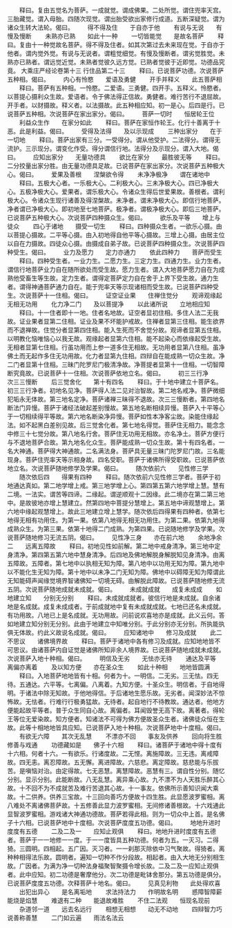<!-- { "loadSidebar": true } -->
　　释曰。复由五觉名为菩萨。一成就觉。谓成佛果。二处所觉。谓住兜率天宫。三胎藏觉。谓入母胎。四随次现觉。谓出胎受欲出家修行成道。五断深疑觉。谓为诸众生转大法轮。偈曰。
　　得不得及住　　于自亦于他
　　有说与无说　　有慢及慢断
　　未熟亦已熟　　如此十一种
　　一切皆能觉　　是故名菩萨
　　释曰。复由十一种觉故名菩萨。得不得及住者。如其次第过去未来现在觉。于自亦于他者。谓内觉外觉。有说与无说者。谓粗觉细觉。有慢及慢断者。谓劣觉胜觉。未熟亦已熟者。谓远觉近觉。未熟者觉彼久远方觉。已熟者觉彼于近即觉。功德品究竟。
大乘庄严经论卷第十三
行住品第二十三
　　释曰。已说菩萨功德。次说菩萨五种相。偈曰。
　　内心有怜愍　　爱语及勇健
　　开手并释义　　此五菩萨相
　　释曰。菩萨有五种相。一怜愍。二爱语。三勇健。四开手。五释义。怜愍者。以菩提心摄利众生故。爱语者。令于佛法得正信故。勇健者。难行苦行不退屈故。开手者。以财摄故。释义者。以法摄故。此五种相应知。初一是心。后四是行。已说菩萨五种相。次说菩萨在家出家分。偈曰。
　　菩萨一切时　　恒居轮王位
　　利益众生作　　在家分如此
　　释曰。菩萨在家恒作轮王。化行十善离于十恶。此是利益。偈曰。
　　受得及法得　　及以示现成
　　三种出家分　　在于一切地
　　释曰。菩萨出家有三分。一受得分。谓从他受护。二法得分。谓得无流护。三示现分。谓变化作受。得分谓信行地。法得分及示现分。谓入大地。偈曰。
　　应知出家分　　无量功德具
　　欲比在家分　　最胜彼无等
　　释曰。二分挍量出家分胜。由无量功德具足故。已说菩萨在家出家分。次说菩萨五种极大心。偈曰。
　　爱果及善根　　涅槃欲令得
　　未净净极净　　谓在诸地中
　　释曰。五极大心者。一乐极大心。二利极大心。三未净极大心。四已净极大心。五极净极大心。爱果者。谓乐极大心。令诸众生得后世爱果故。善根者。谓利极大心。令诸众生现行诸善及得涅槃故。未净者。谓未净极大心。即信行地菩萨。净者谓已净极大心。即初地至七地菩萨。极净者。谓极净极大心。即后三地菩萨。已说菩萨五种极大心。次说菩萨四种摄众生。偈曰。
　　欲乐及平等　　增上与徒众
　　四心于诸地　　摄受一切生
　　释曰。四种摄众生者。一欲乐心摄。由以菩提心摄故。二平等心摄。由入初地得自他平等心摄故。三增上心摄。由居主位以自在力摄故。四徒众心摄。由摄成自弟子故。已说菩萨四种摄众生。次说菩萨四种受生。偈曰。
　　业力及愿力　　定力亦通力
　　依此四种力　　菩萨而受生
　　释曰。四种受生者。一业力生。二愿力生。三定力生。四通力生。业力生者。谓信行地菩萨业力自在随所欲处而受生故。愿力生者。谓入大地菩萨愿力自在为成熟他受畜生等生故。定力生者。谓得定菩萨定力自在舍于上界下受生故。通力生者。谓得神通菩萨通力自在。能于兜率天等示现诸相而受生故。已说菩萨四种受生。次说菩萨十一住相。偈曰。
　　证空证业果　　住禅住觉分
　　观谛观缘起　　无相无功用
　　化力净二门　　及以菩提净
　　以此诸所说　　立地相应知
　　释曰。十一住者即十一地。住者名地故。证空者显初住相。多住人法二无我故。证业果者显第二住相。证业及果不坏能护戒故。住禅者显第三住相。能生欲界而不退禅故。住觉分者显第四住相。能入生死而不舍觉分故。观谛者显第五住相。以明教化恼唯恼心以我无故。观缘起者显第六住相。能不起染心而依缘起受生故。无相者显第七住相。行虽功用而上参一道多住无相故。无功用者显第八住相。虽净佛土而无起作多住无功用故。化力者显第九住相。四辩自在能成熟一切众生故。净二门者显第十住相。三昧门陀罗尼门极清净故。净菩提者显第十一住相。一切智障断究竟故。已说菩萨十一住相。次说菩萨依地立名。偈曰。
　　初三三行净　　次三三慢断
　　后三觉舍化　　第十有四名
　　释曰。于十地中建立十菩萨名。初三三行净者。初地名见净。菩萨得人法二见对治智故。第二地名戒净。菩萨微细犯垢永无体故。第三地名定净。菩萨诸禅三昧得不退故。次三三慢断者。第四地名断法门异慢。菩萨于诸经法破起差别慢故。第五地名断相续异慢。菩萨入十平等心于一切相续得平等故。第六地名断染净异慢。菩萨如性本净客尘故。染能住缘起法。如不起黑白差别见故。后三觉舍化者。第七地名得觉。菩萨住无相力。能念念中修三十七觉分故。第八地名行舍。菩萨住无功用无相故。亦名净土。菩萨方便行与不退地菩萨合故。第九地名化众生。菩萨能成熟一切众生故。第十有四名者。一名大神通。菩萨得大神通故。二名满法身。菩萨具无量三昧门陀罗尼门故。三名能现身。菩萨住兜率天等示相身故。四名受职。菩萨于诸佛所得受职故。已说菩萨依地立名。次说菩萨随地修学及学果。偈曰。
　　随次依前六　　见性修三学
　　随次依后四　　得果有四种
　　释曰。随次依前六见性修三学者。菩萨于初地通达真如。第二地学增上戒。第三地学增上心。第四第五第六地学增上慧。慧有二境。一法实。谓苦等四谛。二缘起。谓逆顺观十二因缘。此二境亦在第二第三地中。是故彼地亦增上慧建立。然第四地中菩提分慧增上。第五地中谛观慧增上。第六地中缘起观慧增上。故此三地建立增上慧学。随次依后四得果有四种者。依第七地得无相有功用住。为第一果。依第八地得无相无功用住。为第二果。依第九地得成熟众生。为第三果。依第十地得二门成熟。为第四果。已说随地修学及学果。次说菩萨随地修习无流五阴。偈曰。
　　见性净三身　　亦在前六地
　　余地净余二　　远离五障故
　　释曰。初地见性如前解。第二地中戒身清净。第三地中定身清净。第四第五第六地中慧身清净。后四地及佛地解脱身解脱知见身清净。由离五障故。五障者。第七地中以执相无知为障。第八地中以功用无知为障。第九地中以不能化生无知为障。第十地中以未净二门无知为障。佛地中以碍障无知为障谓此无知能碍声闻缘觉境界智诸佛知一切境无碍。由解脱此障故。已说菩萨随地修无流五阴。次说菩萨随地成就未成就。偈曰。
　　未成就成就　　成复未成成
　　如地建立知　　分别无分别
　　释曰。未成就成就者。彼信行地是未成就。自余诸地是名成就。成复未成成者。于前成就地中复有未成就成就。七地已还名未成就。有功用故。八地已上是名成就。无功用故。问前说欢喜地亦是成就。此义云何。答如地建立知分别无分别。此由于地建立中知唯分别。于此分别亦无分别。所执能执俱无体故。约此义故说名成就。偈曰。
　　应知诸地中　　修习及成就
　　此二不思议　　诸佛境界故
　　释曰。菩萨于诸地中各有修习及成就。应知地地皆不可思议。由诸菩萨内自证觉是诸佛所知非余人境界故。已说菩萨随地成就未成就。次说菩萨入地十种相。偈曰。
　　明信及无劣　　无怯亦无待
　　通达及平等　　离偏亦离着
　　及以知方便　　亦在圣众生
　　如此十种相　　地地皆圆满
　　释曰。入地菩萨地地皆有十相。何者为十。一明信。二无劣。三无怯。四无待。五通达。六平等。七离偏。八离着。九知方便。十圣众生。明信者。于自地得明。于诸法中除无知故。于他地得信。于后诸地生愿乐故。无劣者。闻深妙法不惊怖故。无怯者。行难行行极勇猛故。无待者。起自地行不待教故。通达者。他地方便能起故平等者。普于众生同自心故。离偏者。耳闻毁誉无高下故。离著者。得轮王等位无爱染故。知方便者。知诸法不可得为佛方便故圣众生者。诸佛徒众恒在生故。此等十相地地皆具应知。已说菩萨入地十种相。次说菩萨地中十度相。偈曰。
　　有欲无六障　　其次无乱慧
　　不漂亦不回　　事友及供养
　　回向将生胜　　修善与戏通
　　功德藏如是　　佛子十六相
　　释曰。诸菩萨于诸地中得十度有十六相。何者十六。一有欲乐。行诸度故。二无悭。离施障故。三无违。离戒障故。四无恚。离忍障故。五无懈。离进障故。六慈悲。离定障故。慈悲能与乐拔苦。是嗔恼对治。由定得故。七无恶慧。离慧障故。恶慧有三。谓自性分别。随忆分别。显示分别。此能断故。八无乱慧。离异乘心故。九不漂不为人天胜乐醉其心故。十不回不为不成就苦及难行苦退其心故。十一事友。依佛所示善知识闻大乘故。十二供养。供养三宝故。十三回向善巧方便故十四生胜。此显愿波罗蜜相。离八难处不离诸佛菩萨故。十五修善此显力波罗蜜相。无间修诸善根故。十六戏通此显智波罗蜜相。游戏诸大神通功德故。菩萨若得此相。则为一切众中上首。是名佛子十六相。已说菩萨地中十度相。次说菩萨度度五功德。偈曰。
　　地地升进时　　度度有五德
　　二及二及一　　应知止观俱
　　释曰。地地升进时度度有五德者。菩萨于一一地修一一度。于一一度皆具五种功德。何者为五。一灭习。二得猗。三圆明。四相起。五广因。灭习者。一一刹那灭除依中习气聚故。得猗者。离种种相得法乐故。圆明者。遍知一切种不作分段故。相起者。由入大地无分别相生故。广因者。为满为净一切种法身福聚智聚摄令增长故。二及二及一应知止观俱者。此中应知。初二功德是奢摩他分。次二功德是毗钵舍那分。第五功德是俱分。已说菩萨度度五功德。次释菩萨十地名。偈曰。
　　见真见利物　　此处得欢喜
　　出犯出异心　　是名离垢地
　　求法持法力　　作明故名明
　　惑障智障薪　　能烧是焰慧
　　难退有二种　　能退故难胜
　　不住二法观　　恒现名现前
　　杂道邻一道　　远去名远行
　　相想无相想　　动无不动地
　　四辩智力巧　　说善称善慧
　　二门如云遍　　雨法名法云

